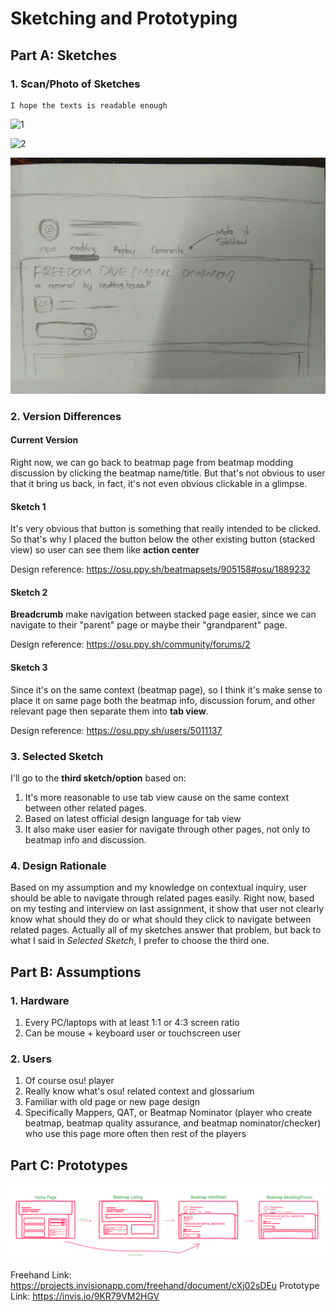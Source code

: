 # Sketching and Prototyping
## Part A: Sketches
### 1. Scan/Photo of Sketches
```
I hope the texts is readable enough
```

![1](img/sketch_1.jpg)

![2](img/sketch_2.jpg)

![3](img/sketch_3.jpg)

### 2. Version Differences

#### Current Version

Right now, we can go back to beatmap page from beatmap modding discussion by clicking the beatmap name/title. But that's not obvious to user that it bring us back, in fact, it's not even obvious clickable in a glimpse.

#### Sketch 1

It's very obvious that button is something that really intended to be clicked. So that's why I placed the button below the other existing button (stacked view) so user can see them like **action center**

Design reference: https://osu.ppy.sh/beatmapsets/905158#osu/1889232

#### Sketch 2

**Breadcrumb** make navigation between stacked page easier, since we can navigate to their "parent" page or maybe their "grandparent" page.

Design reference: https://osu.ppy.sh/community/forums/2

#### Sketch 3

Since it's on the same context (beatmap page), so I think it's make sense to place it on same page both the beatmap info, discussion forum, and other relevant page then separate them into **tab view**.

Design reference: https://osu.ppy.sh/users/5011137

### 3. Selected Sketch

I'll go to the **third sketch/option** based on:

1. It's more reasonable to use tab view cause on the same context between other related pages.
2. Based on latest official design language for tab view
3. It also make user easier for navigate through other pages, not only to beatmap info and discussion.

### 4. Design Rationale
Based on my assumption and my knowledge on contextual inquiry, user should be able to navigate through related pages easily. Right now, based on my testing and interview on last assignment, it show that user not clearly know what should they do or what should they click to navigate between related pages. Actually all of my sketches answer that problem, but back to what I said in *Selected Sketch*, I prefer to choose the third one. 

## Part B: Assumptions
### 1. Hardware
1. Every PC/laptops with at least 1:1 or 4:3 screen ratio
2. Can be mouse + keyboard user or touchscreen user

### 2. Users
1. Of course osu! player 
2. Really know what's osu! related context and glossarium
3. Familiar with old page or new page design
4. Specifically Mappers, QAT, or Beatmap Nominator (player who create beatmap, beatmap quality assurance, and beatmap nominator/checker) who use this page more often then rest of the players

## Part C: Prototypes

![Overview](img/freehand_overview.png)

Freehand Link: https://projects.invisionapp.com/freehand/document/cXj02sDEu
Prototype Link: https://invis.io/9KR79VM2HGV